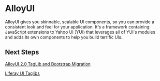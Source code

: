 # AlloyUI [](id=alloyui-lp-6-2-develop-tutorial)

AlloyUI gives you skinnable, scalable UI components, so you can provide a
consistent look and feel for your application. It's a framework containing 
JavaScript extensions to Yahoo UI (YUI) that leverages all of YUI's modules and
adds its own components to help you build terrific UIs. 

## Next Steps 

[AlloyUI 2.0 TagLib and Bootstrap Migration](/tutorials/-/knowledge_base/alloyui-2-0-taglib-and-bootstrap-migration-lp-6-2-develop-tutorial)

[Liferay UI Taglibs](/tutorials/-/knowledge_base/liferay-ui-taglibs-lp-6-2-develop-tutorial)
